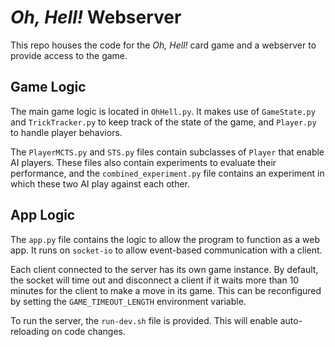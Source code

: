 # _Oh, Hell!_ Webserver
This repo houses the code for the _Oh, Hell!_ card game and a webserver to provide access to the game.

## Game Logic
The main game logic is located in `OhHell.py`. It makes use of `GameState.py` and `TrickTracker.py` to keep track of the state of the game, and `Player.py` to handle player behaviors.

The `PlayerMCTS.py` and `STS.py` files contain subclasses of `Player` that enable AI players. These files also contain experiments to evaluate their performance, and the `combined_experiment.py` file contains an experiment in which these two AI play against each other.

## App Logic
The `app.py` file contains the logic to allow the program to function as a web app. It runs on `socket-io` to allow event-based communication with a client.

Each client connected to the server has its own game instance. By default, the socket will time out and disconnect a client if it waits more than 10 minutes for the client to make a move in its game. This can be reconfigured by setting the `GAME_TIMEOUT_LENGTH` environment variable.

To run the server, the `run-dev.sh` file is provided. This will enable auto-reloading on code changes.